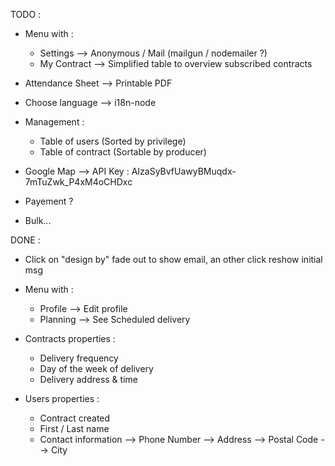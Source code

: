 TODO :

 * Menu with :
    - Settings      --> Anonymous / Mail (mailgun / nodemailer ?)
    - My Contract   --> Simplified table to overview subscribed contracts

 * Attendance Sheet --> Printable PDF
 
 * Choose language --> i18n-node

 * Management :
    - Table of users (Sorted by privilege)
    - Table of contract (Sortable by producer)

 * Google Map --> API Key :  AIzaSyBvfUawyBMuqdx-7mTuZwk_P4xM4oCHDxc 

 * Payement ?

 * Bulk...

DONE :

 * Click on "design by" fade out to show email, an other click reshow initial msg

 * Menu with :
    - Profile       --> Edit profile
    - Planning      --> See Scheduled delivery

 * Contracts properties :
   - Delivery frequency
   - Day of the week of delivery
   - Delivery address & time

 * Users properties :
   - Contract created
   - First / Last name
   - Contact information    --> Phone Number
                            --> Address
                            --> Postal Code
                            --> City